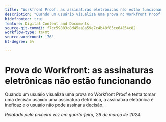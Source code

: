 ```yaml
---
title: "Workfront Proof: as assinaturas eletrônicas não estão funcionando"
description: "Quando um usuário visualiza uma prova no Workfront Proof e tenta tomar uma decisão usando uma assinatura eletrônica, a assinatura eletrônica é ineficaz e o usuário não pode assinar a decisão."
hidefromtoc: true
feature: Digital Content and Documents
source-git-commit: f7cc59883c8d45aa8a59e7c4b48f85ce64054c82
workflow-type: tm+mt
source-wordcount: '76'
ht-degree: 5%

---
```



# Prova do Workfront: as assinaturas eletrônicas não estão funcionando

<!--wf. wfp-->

Quando um usuário visualiza uma prova no Workfront Proof e tenta tomar uma decisão usando uma assinatura eletrônica, a assinatura eletrônica é ineficaz e o usuário não pode assinar a decisão.

_Relatado pela primeira vez em quarta-feira, 26 de março de 2024._
